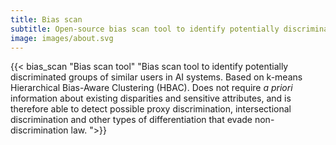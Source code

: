 ```yaml
---
title: Bias scan
subtitle: Open-source bias scan tool to identify potentially discriminated groups of similar users in AI systems. Based on k-means Hierarchical Bias-Aware Clustering (HBAC). 
image: images/about.svg
---
```

{{< bias_scan "Bias scan tool" "Bias scan tool to identify potentially discriminated groups of similar users in AI systems. Based on k-means Hierarchical Bias-Aware Clustering (HBAC). Does not require *a priori* information about existing disparities and sensitive attributes, and is therefore able to detect possible proxy discrimination, intersectional discrimination and other types of differentiation that evade non-discrimination law. ">}}